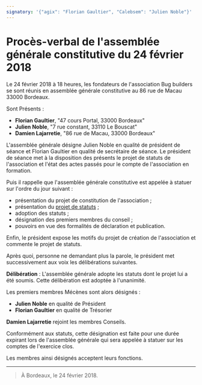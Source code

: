 ```yaml
---
signatory: '{"agix": "Florian Gaultier", "Calebsem": "Julien Noble"}'
---
```

# Procès-verbal de l'assemblée générale constitutive du 24 février 2018

Le 24 février 2018 à 18 heures, les fondateurs de l'association Bug builders se sont réunis en assemblée générale constitutive au 86 rue de Macau 33000 Bordeaux.

Sont Présents :

- **Florian Gaultier**, "47 cours Portal, 33000 Bordeaux"
- **Julien Noble**, "7 rue constant, 33110 Le Bouscat"
- **Damien Lajarretie**, "86 rue de Macau, 33000 Bordeaux"

L'assemblée générale désigne Julien Noble en qualité de président de séance et Florian Gaultier en qualité de secrétaire de séance.
Le président de séance met à la disposition des présents le projet de statuts de l'association et l'état des actes passés pour le compte de l'association en formation.

Puis il rappelle que l'assemblée générale constitutive est appelée à statuer sur l'ordre du jour suivant :

- présentation du projet de constitution de l'association ;
- présentation du [projet de statuts](../Statuts.md) ;
- adoption des statuts ;
- désignation des premiers membres du conseil ;
- pouvoirs en vue des formalités de déclaration et publication.

Enfin, le président expose les motifs du projet de création de l'association et commente le projet de statuts.

Après quoi, personne ne demandant plus la parole, le président met successivement aux voix les délibérations suivantes.

**Délibération** : L'assemblée générale adopte les statuts dont le projet lui a été soumis.
Cette délibération est adoptée à l'unanimité.

Les premiers membres Mécènes sont alors désignés :
- **Julien Noble** en qualité de Président
- **Florian Gaultier** en qualité de Trésorier

**Damien Lajarretie** rejoint les membres Conseils.

Conformément aux statuts, cette désignation est faite pour une durée expirant lors de l'assemblée générale qui sera appelée à statuer sur les comptes de l'exercice clos.

Les membres ainsi désignés acceptent leurs fonctions.

---

> À Bordeaux, le 24 février 2018.
